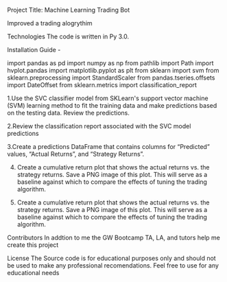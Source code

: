 Project Title: Machine Learning Trading Bot

Improved a trading alogrythim 

Technologies The code is written in Py 3.0. 

Installation Guide - 

import pandas as pd
import numpy as np
from pathlib import Path
import hvplot.pandas
import matplotlib.pyplot as plt
from sklearn import svm
from sklearn.preprocessing import StandardScaler
from pandas.tseries.offsets import DateOffset
from sklearn.metrics import classification_report

1.Use the SVC classifier model from SKLearn's support vector machine (SVM) learning method to fit the training data and make predictions based on the testing data. Review the predictions.

2.Review the classification report associated with the SVC model predictions

3.Create a predictions DataFrame that contains columns for “Predicted” values, “Actual Returns”, and “Strategy Returns”.

4. Create a cumulative return plot that shows the actual returns vs. the strategy returns. Save a PNG image of this plot. This will serve as a baseline against which to compare the effects of tuning the trading algorithm.

5.  Create a cumulative return plot that shows the actual returns vs. the strategy returns. Save a PNG image of this plot. This will serve as a baseline against which to compare the effects of tuning the trading algorithm.

Contributors In addtion to me the GW Bootcamp TA, LA, and tutors help me create this project

License The Source code is for educational purposes only and should not be used to make any professional recomendations. Feel free to use for any educational needs